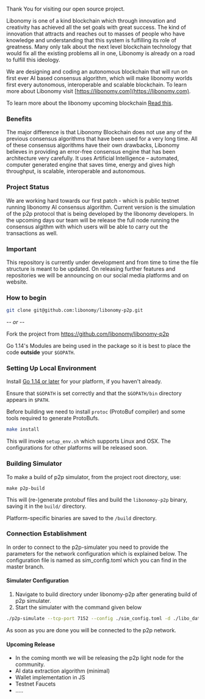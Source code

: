 
Thank You for visiting our open source project.

Libonomy is one of a kind blockchain which through innovation and creativity has achieved
all the set goals with great success. The kind of innovation that attracts and reaches out to
masses of people who have knowledge and understanding that this system is fulfilling its role
of greatness.
Many only talk about the next level blockchain technology that would fix all the existing
problems all in one, Libonomy is already on a road to fulfill this ideology.

We are designing and coding an autonomous blockchain that will run on first ever AI based consensus algorithm, which will make
libonomy worlds first every autonomous, interoperable and scalable blockchain.
To learn more about Libonomy visit [https://libonomy.com](https://libonomy.com).

To learn more about the libonomy upcoming blockchain [Read this](https://libonomy.com/assets/pdf/yellow-paper.pdf).

### Benefits
The major difference is that Libonomy Blockchain does not use any of the previous consensus
algorithms that have been used for a very long time. All of these consensus algorithms have
their own drawbacks, Libonomy believes in providing an error-free consensus engine that has
been architecture very carefully. It uses Artificial Intelligence – automated, computer
generated engine that saves time, energy and gives high throughput, is scalable, interoperable and autonomous.

### Project Status
We are working hard towards our first patch - which is public testnet running libonomy AI consensus algorithm.
Current version is the simulation of the p2p protocol that is being developed  by the libonomy developers. In the upcoming
days our team will be release the full node running the consensus algithm with which users will be able to carry out the transactions as well.

### Important
This repository is currently under development and from time to time the file structure is meant to be updated. On releasing
further features and repositories we will be announcing on our social media platforms and on website. 

### How to begin

```bash
git clone git@github.com:libonomy/libonomy-p2p.git
```
_-- or --_

Fork the project from https://github.com/libonomy/libonomy-p2p

Go 1.14's Modules are being used in the package so  it is best to place the code **outside** your `$GOPATH`. 

### Setting Up Local Environment

Install [Go 1.14 or later](https://golang.org/dl/) for your platform, if you haven't already.

Ensure that `$GOPATH` is set correctly and that the `$GOPATH/bin` directory appears in `$PATH`.

Before building we need to install `protoc` (ProtoBuf compiler) and some tools required to generate ProtoBufs. 
```bash
make install
```
This will invoke `setup_env.sh` which supports Linux and OSX. 
The configurations for other platforms will be released soon.



### Building Simulator
To make a build of p2p simulator, from the project root directory, use:
```
make p2p-build
```

This will (re-)generate protobuf files and build the `libonomoy-p2p` binary, saving it in the `build/` directory.


Platform-specific binaries are saved to the `/build` directory.

### Connection Establishment
In order to connect to the p2p-simulater you need to provide the parameters for the network configuration which is explained below.
The configuration file is named as sim_config.toml which you can find in the master branch.

#### Simulater Configuration

1. Navigate to build directory under libonomy-p2p after generating build of p2p simulater.
2. Start the simulater with the command given below

```bash
./p2p-simulate --tcp-port 7152 --config ./sim_config.toml -d ./libo_data
```
As soon as you are done you will be connected to the p2p network.

#### Upcoming Release
- In the coming month we will be releasing the p2p light node for the community.
- AI data extraction algorithm (minimal)
- Wallet implementation in JS
- Testnet Faucets
- .....
